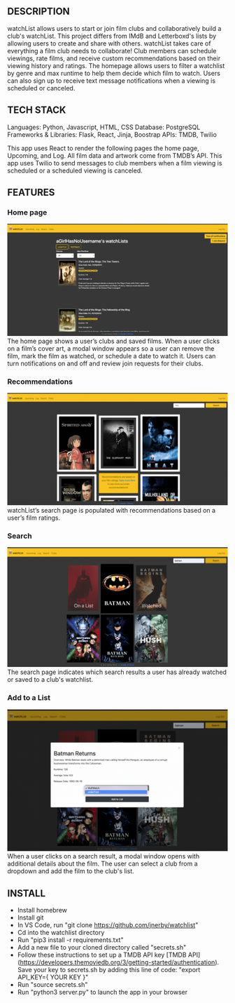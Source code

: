 ## DESCRIPTION
watchList allows users to start or join film clubs and collaboratively build a club's watchList. This project differs from IMdB and Letterboxd's lists by allowing users to create and share with others. watchList takes care of everything a film club needs to collaborate! Club members can schedule viewings, rate films, and receive custom recommendations based on their viewing history and ratings. The homepage allows users to filter a watchlist by genre and max runtime to help them decide which film to watch. Users can also sign up to receive text message notifications when a viewing is scheduled or canceled.

## TECH STACK
Languages: Python, Javascript, HTML, CSS
Database: PostgreSQL
Frameworks & Libraries: Flask, React, Jinja, Boostrap
APIs: TMDB, Twilio

This app uses React to render the following pages the home page, Upcoming, and Log. All film data and artwork come from TMDB’s API. This app uses Twilio to send messages to club members when a film viewing is scheduled or a scheduled viewing is canceled.

## FEATURES
### Home page
![Recs](/static/images/home.png)
The home page shows a user’s clubs and saved films. When a user clicks on a film’s cover art, a modal window appears so a user can remove the film, mark the film as watched, or schedule a date to watch it. Users can turn notifications on and off and review join requests for their clubs.

### Recommendations
![Recs](/static/images/recs.png)
watchList’s search page is populated with recommendations based on a user’s film ratings. 

### Search
![Search](/static/images/search.png)
The search page indicates which search results a user has already watched or saved to a club's watchlist.

### Add to a List
![Add](/static/images/search-modal.png)
When a user clicks on a search result, a modal window opens with additional details about the film. The user can select a club from a dropdown and add the film to the club's list.

## INSTALL
- Install homebrew
- Install git
- In VS Code, run "git clone https://github.com/jnerby/watchlist"
- Cd into the watchlist directory
- Run "pip3 install -r requirements.txt"
- Add a new file to your cloned directory called "secrets.sh"
- Follow these instructions to set up a TMDB API key [TMDB API] (https://developers.themoviedb.org/3/getting-started/authentication). Save your key to secrets.sh by adding this line of code: "export API_KEY={	YOUR KEY }"
- Run "source secrets.sh"
- Run "python3 server.py" to launch the app in your browser